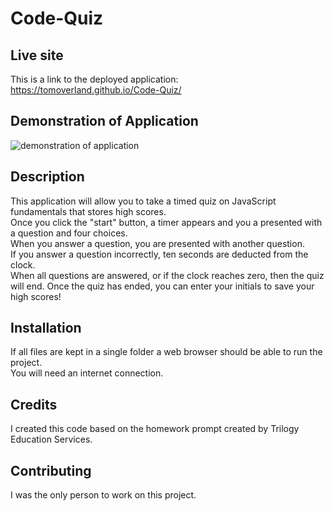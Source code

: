 # Code-Quiz
  
## Live site
This is a link to the deployed application: https://tomoverland.github.io/Code-Quiz/  

## Demonstration of Application  
![demonstration of application](https://github.com/TomOverland/Code-Quiz/blob/master/assets/CodeQuizGif.gif)

## Description
This application will allow you to take a timed quiz on JavaScript fundamentals that stores high scores.  
Once you click the "start" button, a timer appears and you a presented with a question and four choices.  
When you answer a question, you are presented with another question.  
If you answer a question incorrectly, ten seconds are deducted from the clock.  
When all questions are answered, or if the clock reaches zero, then the quiz will end.
Once the quiz has ended, you can enter your initials to save your high scores!

## Installation
If all files are kept in a single folder a web browser should be able to run the project.  
You will need an internet connection.  

## Credits
I created this code based on the homework prompt created by Trilogy Education Services.

## Contributing
I was the only person to work on this project.
